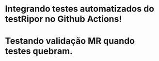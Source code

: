 # Integrando testes automatizados do testRipor no Github Actions! 
# Testando validação MR quando testes quebram.